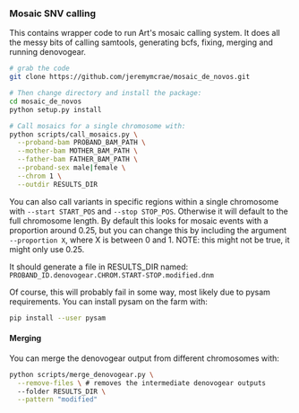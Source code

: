 ### Mosaic SNV calling
This contains wrapper code to run Art's mosaic calling system. It does all the
messy bits of calling samtools, generating bcfs, fixing, merging and running
denovogear.

```sh
# grab the code
git clone https://github.com/jeremymcrae/mosaic_de_novos.git

# Then change directory and install the package:
cd mosaic_de_novos
python setup.py install

# Call mosaics for a single chromosome with:
python scripts/call_mosaics.py \
  --proband-bam PROBAND_BAM_PATH \
  --mother-bam MOTHER_BAM_PATH \
  --father-bam FATHER_BAM_PATH \
  --proband-sex male|female \
  --chrom 1 \
  --outdir RESULTS_DIR
```

You can also call variants in specific regions within a single chromosome with
`--start START_POS` and `--stop STOP_POS`. Otherwise it will default to the full
chromosome length. By default this looks for mosaic events with a proportion
around 0.25, but you can change this by including the argument `--proportion X`,
where X is between 0 and 1. NOTE: this might not be true, it might only use 0.25.

It should generate a file in RESULTS_DIR named:
`PROBAND_ID.denovogear.CHROM.START-STOP.modified.dnm`

Of course, this will probably fail in some way, most likely due to pysam
requirements. You can install pysam on the farm with:
```sh
pip install --user pysam
```

#### Merging
You can merge the denovogear output from different chromosomes with:
```sh
python scripts/merge_denovogear.py \
  --remove-files \ # removes the intermediate denovogear outputs
  --folder RESULTS_DIR \
  --pattern "modified"
```
